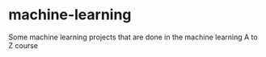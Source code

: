 # machine-learning
Some machine learning projects that are done in the machine learning A to Z course
